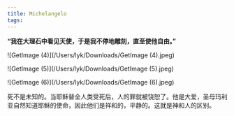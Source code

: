 ```yaml
---
title: Michelangelo
tags:
---
```


 

**“我在大理石中看见天使，于是我不停地雕刻，直至使他自由。”** 



![GetImage (4)](/Users/lyk/Downloads/GetImage (4).jpeg)

![GetImage (5)](/Users/lyk/Downloads/GetImage (5).jpeg)

![GetImage (6)](/Users/lyk/Downloads/GetImage (6).jpeg)

死不是未知的。当耶稣替全人类受死后，人的罪就被饶恕了。他是大爱，圣母玛利亚自然知道耶稣的使命，因此他们是祥和的，平静的。这就是神和人的区别。 



